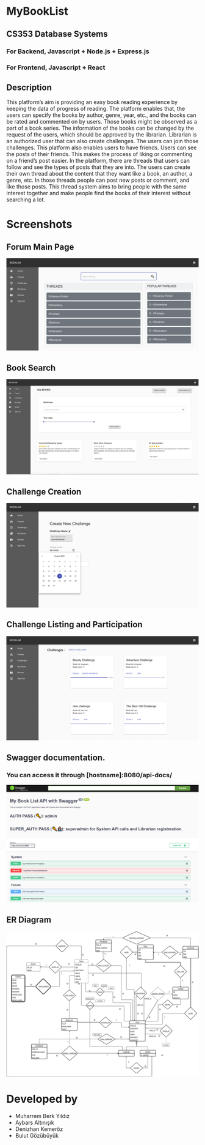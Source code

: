# MyBookList
## CS353 Database Systems
### For Backend,  Javascript + Node.js + Express.js
### For Frontend, Javascript + React

## Description

		
  This platform’s aim is providing an easy book reading experience by keeping the data of progress of reading. The platform enables that, the users can specify the books by author, genre, year, etc., and the books can be rated and commented on by users. Those books might be observed as a part of a book series. 
The information of the books can be changed by the request of the users, which should be approved by the librarian. Librarian is an authorized user that can also create challenges. The users can join those challenges.
This platform also enables users to have friends. Users can see the posts of their friends. This makes the process of liking or commenting on a friend’s post easier. 
In the platform, there are threads that users can follow and see the types of posts that they are into. The users can create their own thread about the content that they want like a book, an author, a genre, etc. In those threads people can post new posts or comment, and like those posts. This thread system aims to bring people with the same interest together and make people find the books of their interest without searching a lot.


# Screenshots
## Forum Main Page
![ScreenShot](/Screenshots/1.png)
## Book Search
![ScreenShot](/Screenshots/5.png)
## Challenge Creation
![ScreenShot](/Screenshots/2.png)
## Challenge Listing and Participation
![ScreenShot](/Screenshots/3.png)
## Swagger documentation.
### You can access it through [hostname]:8080/api-docs/
![ScreenShot](/Screenshots/6.png)
## ER Diagram
![ScreenShot](/Screenshots/4.png)

# Developed by 

- Muharrem Berk Yıldız
- Aybars Altınışık
- Denizhan Kemeröz
- Bulut Gözübüyük





